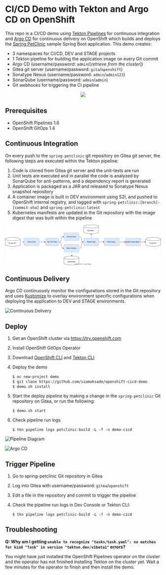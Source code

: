 # CI/CD Demo with Tekton and Argo CD on OpenShift

This repo is a CI/CD demo using [Tekton Pipelines](http://www.tekton.dev) for continuous integration and [Argo CD](https://argoproj.github.io/argo-cd/) for continuous delivery on OpenShift which builds and deploys the [Spring PetClinic](https://github.com/spring-projects/spring-petclinic) sample Spring Boot application. This demo creates:

* 3 namespaces for CI/CD, DEV and STAGE projects
* 1 Tekton pipeline for building the application image on every Git commit
* Argo CD (username/password: `admin`/[_retrieve from the cluster_])
* Gitea git server (username/password: `gita`/`openshift`)
* Sonatype Nexus (username/password: `admin`/`admin123`)
* SonarQube (username/password: `admin`/`admin`)
* Git webhooks for triggering the CI pipeline

<p align="center">
  <img width="580" src="docs/images/projects.svg">
</p>

## Prerequisites

* OpenShift Pipelines 1.6
* OpenShift GitOps 1.4
## Continuous Integration

On every push to the `spring-petclinic` git repository on Gitea git server, the following steps are executed within the Tekton pipeline:

1. Code is cloned from Gitea git server and the unit-tests are run
1. Unit tests are executed and in parallel the code is analyzed by SonarQube for anti-patterns, and a dependency report is generated
1. Application is packaged as a JAR and released to Sonatype Nexus snapshot repository
1. A container image is built in DEV environment using S2I, and pushed to OpenShift internal registry, and tagged with `spring-petclinic:[branch]-[commit-sha]` and `spring-petclinic:latest`
1. Kubernetes manifests are updated in the Git repository with the image digest that was built within the pipeline

![Pipeline Diagram](docs/images/ci-pipeline.svg)

## Continuous Delivery

Argo CD continuously monitor the configurations stored in the Git repository and uses [Kustomize](https://kustomize.io/) to overlay environment specific configurations when deploying the application to DEV and STAGE environments.

![Continuous Delivery](docs/images/cd.png)

## Deploy

1. Get an OpenShift cluster via https://try.openshift.com
1. Install OpenShift GitOps Operator
1. Download [OpenShift CLI](https://mirror.openshift.com/pub/openshift-v4/clients/ocp/latest/) and [Tekton CLI](https://github.com/tektoncd/cli/releases)
1. Deploy the demo

    ```text
    $ oc new-project demo
    $ git clone https://github.com/siamaksade/openshift-cicd-demo
    $ demo.sh install
    ```

1. Start the deploy pipeline by making a change in the `spring-petclinic` Git repository on Gitea, or run the following:

    ```text
    $ demo.sh start
    ```

1. Check pipeline run logs

    ```text
    $ tkn pipeline logs petclinic-build -L -f -n demo-cicd
    ```

![Pipeline Diagram](docs/images/pipeline-viz.png)

![Argo CD](docs/images/argocd.png)

## Trigger Pipeline

1. Go to spring-petclinic Git repository in Gitea
1. Log into Gitea with username/password: `gitea`/`openshift`
1. Edit a file in the repository and commit to trigger the pipeline
1. Check the pipeline run logs in Dev Console or Tekton CLI:

   ```text
   $ tkn pipeline logs petclinic-build -L -f -n demo-cicd
   ```

## Troubleshooting

**Q: Why am I getting `unable to recognize "tasks/task.yaml": no matches for kind "Task" in version "tekton.dev/v1beta1"` errors?**

You might have just installed the OpenShift Pipelines operator on the cluster and the operator has not finished installing Tekton on the cluster yet. Wait a few minutes for the operator to finish and then install the demo.
